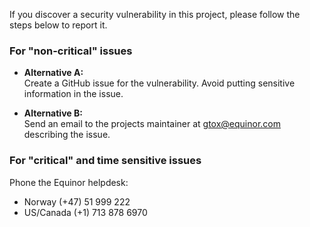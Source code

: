 If you discover a security vulnerability in this project, please follow the steps below to report it.

### For "non-critical" issues

- **Alternative A:**  
Create a GitHub issue for the vulnerability. Avoid putting sensitive information in the issue.

- **Alternative B:**  
Send an email to the projects maintainer at [gtox@equinor.com](mailto:gtox@equinor.com) describing the issue.

### For "critical" and time sensitive issues

Phone the Equinor helpdesk:

- Norway (+47) 51 999 222
- US/Canada (+1) 713 878 6970
